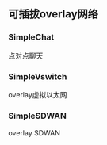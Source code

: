 ## 可插拔overlay网络

### SimpleChat
点对点聊天

### SimpleVswitch
overlay虚拟以太网

### SimpleSDWAN
overlay SDWAN

